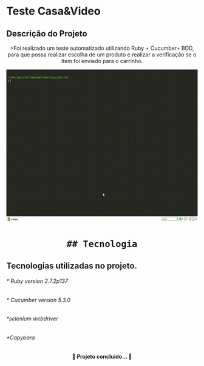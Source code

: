 # Teste Casa&Video

## Descrição do Projeto
<p align="center">>Foi realizado um teste automatizado utilizando Ruby + Cucumber+ BDD, para que possa realizar escolha de um produto e realizar a verificação se o item foi enviado para o carrinho.</p>

<img src="https://raw.githubusercontent.com/pauloribeiro93/TesteCasaeVideo/master/Teste_CasaeVideo.gif" width="800" height="400" />



<h1 align="center">
	
	## Tecnologia
 
<h2>Tecnologias utilizadas no projeto.</h2>
 
<h6>* Ruby version  2.7.2p137</h6>
<h6>* Cucumber version 5.3.0</h6>
<h6>*selenium webdriver</h6>
 <h6>*Capybara</h6>
  
  
  <h4 align="center"> 
	🚧  Projeto concluído...  🚧
</h4>
